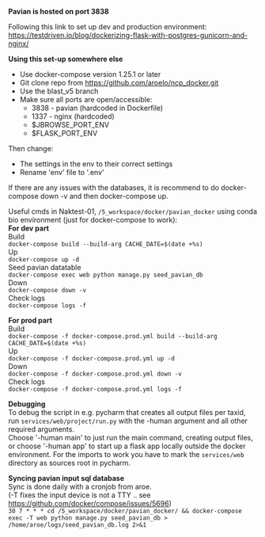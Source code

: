 **Pavian is hosted on port 3838**

Following this link to set up dev and production environment:  
https://testdriven.io/blog/dockerizing-flask-with-postgres-gunicorn-and-nginx/

**Using this set-up somewhere else**   
 *  Use docker-compose version 1.25.1 or later
 *  Git clone repo from  https://github.com/aroelo/ncp_docker.git  
 *  Use the blast_v5 branch
 *  Make sure all ports are open/accessible:
    *  3838 - pavian (hardcoded in Dockerfile)
    *  1337 - nginx (hardcoded)
    *  $JBROWSE_PORT_ENV
    *  $FLASK_PORT_ENV

 
 Then change:  
 *  The settings in the env to their correct settings
 *  Rename 'env' file to '.env'
 
 If there are any issues with the databases, it is recommend to do docker-compose down -v and then docker-compose up.  

Useful cmds in Naktest-01, `/5_workspace/docker/pavian_docker` using conda bio environment (just for docker-compose to work):  
**For dev part**  
Build  
`docker-compose build --build-arg CACHE_DATE=$(date +%s)`  
Up  
`docker-compose up -d`  
Seed pavian datatable  
`docker-compose exec web python manage.py seed_pavian_db`  
Down  
`docker-compose down -v`  
Check logs  
`docker-compose logs -f`


**For prod part**  
 Build  
 `docker-compose -f docker-compose.prod.yml build --build-arg CACHE_DATE=$(date +%s)`  
 Up  
 `docker-compose -f docker-compose.prod.yml up -d`  
 Down  
 `docker-compose -f docker-compose.prod.yml down -v`  
 Check logs  
`docker-compose -f docker-compose.prod.yml logs -f`  
 
 
**Debugging**  
To debug the script in e.g. pycharm that creates all output files per taxid, run `services/web/project/run.py`  with the -human argument and all other required arguments.  
Choose '-human main' to just run the main command, creating output files, or choose '-human app' to start up a flask app locally outside the docker environment.
For the imports to work you have to mark the `services/web` directory as sources root in pycharm.


**Syncing pavian input sql database**  
Sync is done daily with a cronjob from aroe.  
(-T fixes the input device is not a TTY .. see https://github.com/docker/compose/issues/5696)  
`30 7 * * * cd /5_workspace/docker/pavian_docker/ && docker-compose exec -T web python manage.py seed_pavian_db > /home/aroe/logs/seed_pavian_db.log 2>&1`